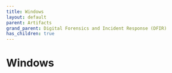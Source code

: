 ```yaml
---
title: Windows
layout: default
parent: Artifacts
grand_parent: Digital Forensics and Incident Response (DFIR)
has_children: true
---
```


# Windows